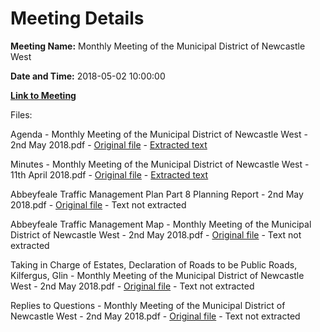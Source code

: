 # Meeting Details

**Meeting Name:** Monthly Meeting of the Municipal District of Newcastle West

**Date and Time:** 2018-05-02 10:00:00

**[Link to Meeting](https://www.limerick.ie/council/whats-on/monthly-meeting-municipal-district-newcastle-west-29)**

Files: 

Agenda - Monthly Meeting of the Municipal District of Newcastle West - 2nd May 2018.pdf - [Original file](https://www.limerick.ie/sites/default/files/media/documents/2018-04/00%202018-05-02%20Agenda.pdf) - [Extracted text](./Agenda%20-%C2%A0Monthly%20Meeting%20of%20the%20Municipal%20District%20of%20Newcastle%20West%20-%202nd%20May%202018.md)

Minutes - Monthly Meeting of the Municipal District of Newcastle West - 11th April 2018.pdf - [Original file](https://www.limerick.ie/sites/default/files/media/documents/2018-04/01%202018-04-11%20Minutes%20April.pdf) - [Extracted text](./Minutes%20-%C2%A0Monthly%20Meeting%20of%20the%20Municipal%20District%20of%20Newcastle%20West%20-%2011th%20April%202018.md)

Abbeyfeale Traffic Management Plan Part 8 Planning Report - 2nd May 2018.pdf - [Original file](https://www.limerick.ie/sites/default/files/media/documents/2018-04/03%20%28a%20%29Abbeyfeale%20Traffic%20Management%20Plan%20Part%208%20Planning%20Report.pdf) - Text not extracted

Abbeyfeale Traffic Management Map - Monthly Meeting of the Municipal District of Newcastle West - 2nd May 2018.pdf - [Original file](https://www.limerick.ie/sites/default/files/media/documents/2018-04/03%20%28b%29%20Abbeyfeale%20Traffic%20Management%20Map.pdf) - Text not extracted

Taking in Charge of Estates, Declaration of Roads to be Public Roads, Kilfergus, Glin - Monthly Meeting of the Municipal District of Newcastle West - 2nd May 2018.pdf - [Original file](https://www.limerick.ie/sites/default/files/media/documents/2018-04/04%20TIC%20Kilfergus%20Glin.pdf) - Text not extracted

Replies to Questions - Monthly Meeting of the Municipal District of Newcastle West - 2nd May 2018.pdf - [Original file](https://www.limerick.ie/sites/default/files/media/documents/2018-05/2018-05-02%20Replies%20to%20Questions%20%281%29.pdf) - Text not extracted

